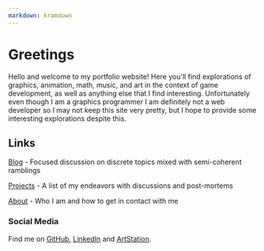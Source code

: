 ```yaml
---
markdown: kramdown
---
```


<!--
   Copyright 2022 Henry R. Chronowski

   Built from Daniel Buckstein's template at https://dbuckstein.github.io/

   Licensed under the Apache License, Version 2.0 (the "License");
   you may not use this file except in compliance with the License.
   You may obtain a copy of the License at

       http://www.apache.org/licenses/LICENSE-2.0

   Unless required by applicable law or agreed to in writing, software
   distributed under the License is distributed on an "AS IS" BASIS,
   WITHOUT WARRANTIES OR CONDITIONS OF ANY KIND, either express or implied.
   See the License for the specific language governing permissions and
   limitations under the License.
-->


# Greetings
Hello and welcome to my portfolio website! Here you'll find explorations of graphics, animation, math, music, and art in the context of game development, as well as anything else that I find interesting. Unfortunately even though I am a graphics programmer I am definitely not a web developer so I may not keep this site very pretty, but I hope to provide some interesting explorations despite this.

## Links

[Blog](/blog/) - Focused discussion on discrete topics mixed with semi-coherent ramblings

[Projects](/projects/) - A list of my endeavors with discussions and post-mortems

[About](/about/) - Who I am and how to get in contact with me


### Social Media

Find me on [GitHub](https://github.com/henrychronowski), [LinkedIn](https://www.linkedin.com/in/henry-chronowski/) and [ArtStation](https://www.artstation.com/henrychronowski5/profile).
